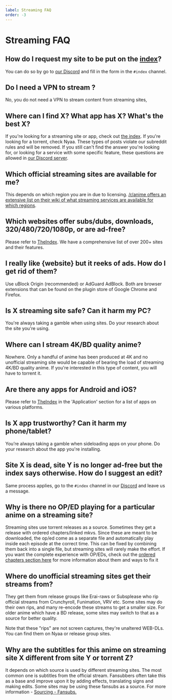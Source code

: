 ```yaml
---
label: Streaming FAQ
order: -3
---
```


# Streaming FAQ

## How do I request my site to be put on the [index](https://theindex.moe/)?
 
You can do so by go to [our Discord](https://discord.gg/snackbox) and fill in the form in the `#index` channel.

## Do I need a VPN to stream ?
No, you do not need a VPN to stream content from streaming sites,

## Where can I find X? What app has X? What's the best X?
If you're looking for a streaming site or app, check out [the index](https://theindex.moe/). If you're looking for a torrent, check Nyaa. These types of posts violate our subreddit rules and will be removed. If you still can't find the answer you're looking for, or looking for a service with some specific feature, these questions are allowed in [our Discord server](https://discord.gg/snackbox).

## Which official streaming sites are available for me?

This depends on which region you are in due to licensing. [/r/anime offers an extensive list on their wiki of what streaming services are available for which regions](https://www.reddit.com/r/anime/wiki/legal_streams).

## Which websites offer subs/dubs, downloads, 320/480/720/1080p, or are ad-free?

Please refer to [TheIndex](https://theindex.moe/). We have a comprehensive list of over 200+ sites and their features.

## I really like {website} but it reeks of ads. How do I get rid of them?

Use uBlock Origin (recommended) or AdGuard AdBlock. Both are browser extensions that can be found on the plugin store of Google Chrome and Firefox.

## Is X streaming site safe? Can it harm my PC?

You're always taking a gamble when using sites. Do your research about the site you're using.

## Where can I stream 4K/BD quality anime?

Nowhere. Only a handful of anime has been produced at 4K and no unofficial streaming site would be capable of bearing the load of streaming 4K/BD quality anime. If you're interested in this type of content, you will have to torrent it.

## Are there any apps for Android and iOS?

Please refer to [TheIndex](https://theindex.moe/) in the 'Application' section for a list of apps on various platforms.

## Is X app trustworthy? Can it harm my phone/tablet?

You’re always taking a gamble when sideloading apps on your phone. Do your research about the app you're installing.

## Site X is dead, site Y is no longer ad-free but the index says otherwise. How do I suggest an edit?
 
Same process applies, go to the `#index` channel in our [Discord](https://discord.gg/snackbox) and leave us a message.

## Why is there no OP/ED playing for a particular anime on a streaming site?

Streaming sites use torrent releases as a source. Sometimes they get a release with ordered chapters/linked mkvs. Since these are meant to be downloaded, the op/ed come as a separate file and automatically play inside each episode at the correct time. This can be fixed by combining them back into a single file, but streaming sites will rarely make the effort. If you want the complete experience with OP/EDs, check out the [ordered chapters section here](/guides/sourcing) for more information about them and ways to fix it

## Where do unofficial streaming sites get their streams from?

They get them from release groups like Erai-raws or Subsplease who rip official streams from Crunchyroll, Funimation, VRV etc. Some sites may do their own rips, and many re-encode these streams to get a smaller size. For older anime which have a BD release, some sites may switch to that as a source for better quality.

Note that these "rips" are not screen captures, they're unaltered WEB-DLs. You can find them on Nyaa or release group sites.

## Why are the subtitles for this anime on streaming site X different from site Y or torrent Z?

It depends on which source is used by different streaming sites. The most common one is subtitles from the official stream. Fansubbers often take this as a base and improve upon it by adding effects, translating signs and making edits. Some sites may be using these fansubs as a source. For more information -  [Sourcing - Fansubs.](/guides/sourcing#fansubs)
